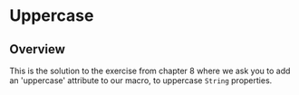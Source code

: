 # Uppercase

## Overview

This is the solution to the exercise from chapter 8 where we ask you to add an
'uppercase' attribute to our macro, to uppercase `String` properties.
